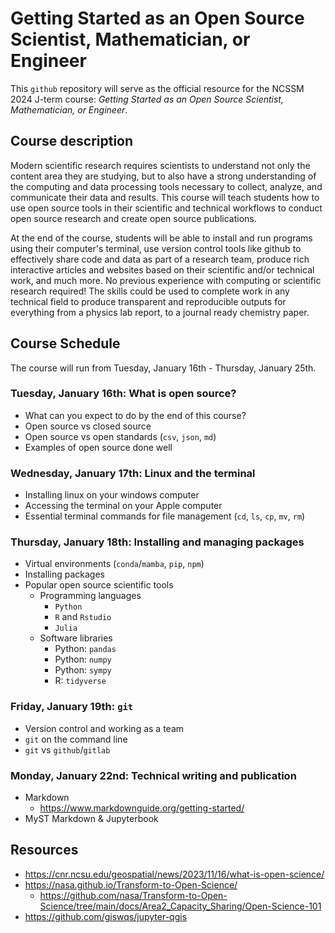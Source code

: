 # Getting Started as an Open Source Scientist, Mathematician, or Engineer

This `github` repository will serve as the official resource for the NCSSM 2024 J-term course: *Getting Started as an Open Source Scientist, Mathematician, or Engineer*.

## Course description
Modern scientific research requires scientists to understand not only the content area they are studying, but to also have a strong understanding of the computing and data processing tools necessary to collect, analyze, and communicate their data and results. This course will teach students how to use open source tools in their scientific and technical workflows to conduct open source research and create open source publications.

At the end of the course, students will be able to install and run programs using their computer's terminal, use version control tools like github to effectively share code and data as part of a research team, produce rich interactive articles and websites based on their scientific and/or technical work, and much more. No previous experience with computing or scientific research required! The skills could be used to complete work in any technical field to produce transparent and reproducible outputs for everything from a physics lab report, to a journal ready chemistry paper. 

## Course Schedule
The course will run from Tuesday, January 16th - Thursday, January 25th.

### Tuesday, January 16th: What is open source?
* What can you expect to do by the end of this course?
* Open source vs closed source
* Open source vs open standards (`csv`, `json`, `md`)
* Examples of open source done well

### Wednesday, January 17th: Linux and the terminal
* Installing linux on your windows computer
* Accessing the terminal on your Apple computer
* Essential terminal commands for file management (`cd`, `ls`, `cp`, `mv`, `rm`)

### Thursday, January 18th: Installing and managing packages
* Virtual environments (`conda`/`mamba`, `pip`, `npm`)
* Installing packages
* Popular open source scientific tools
    * Programming languages
        * `Python`
        * `R` and `Rstudio`
        * `Julia`
    * Software libraries
        * Python: `pandas`
        * Python: `numpy`
        * Python: `sympy`
        * R: `tidyverse`

### Friday, January 19th: `git`
* Version control and working as a team
* `git` on the command line
* `git` vs `github`/`gitlab`

### Monday, January 22nd: Technical writing and publication
* Markdown
  * https://www.markdownguide.org/getting-started/
* MyST Markdown & Jupyterbook


## Resources
* https://cnr.ncsu.edu/geospatial/news/2023/11/16/what-is-open-science/
* https://nasa.github.io/Transform-to-Open-Science/
  * https://github.com/nasa/Transform-to-Open-Science/tree/main/docs/Area2_Capacity_Sharing/Open-Science-101
* https://github.com/giswqs/jupyter-qgis
